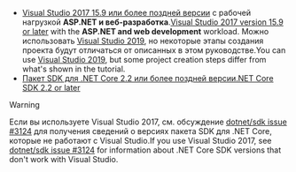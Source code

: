 * <span data-ttu-id="772f6-101">[Visual Studio 2017 15.9 или более поздней версии](https://visualstudio.microsoft.com/downloads/) с рабочей нагрузкой **ASP.NET и веб-разработка**.</span><span class="sxs-lookup"><span data-stu-id="772f6-101">[Visual Studio 2017 version 15.9 or later](https://visualstudio.microsoft.com/downloads/) with the **ASP.NET and web development** workload.</span></span> <span data-ttu-id="772f6-102">Можно использовать [Visual Studio 2019](https://visualstudio.microsoft.com/downloads/?utm_medium=microsoft&utm_source=docs.microsoft.com&utm_campaign=inline+link&utm_content=download+vs2019), но некоторые этапы создания проекта будут отличаться от описанных в этом руководстве.</span><span class="sxs-lookup"><span data-stu-id="772f6-102">You can use [Visual Studio 2019](https://visualstudio.microsoft.com/downloads/?utm_medium=microsoft&utm_source=docs.microsoft.com&utm_campaign=inline+link&utm_content=download+vs2019), but some project creation steps differ from what's shown in the tutorial.</span></span>
* [<span data-ttu-id="772f6-103">Пакет SDK для .NET Core 2.2 или более поздней версии</span><span class="sxs-lookup"><span data-stu-id="772f6-103">.NET Core SDK 2.2 or later</span></span>](https://www.microsoft.com/net/download/all)

> [!WARNING]
> <span data-ttu-id="772f6-104">Если вы используете Visual Studio 2017, см. обсуждение [dotnet/sdk issue #3124](https://github.com/dotnet/sdk/issues/3124) для получения сведений о версиях пакета SDK для .NET Core, которые не работают с Visual Studio.</span><span class="sxs-lookup"><span data-stu-id="772f6-104">If you use Visual Studio 2017, see [dotnet/sdk issue #3124](https://github.com/dotnet/sdk/issues/3124) for information about .NET Core SDK versions that don't work with Visual Studio.</span></span>
